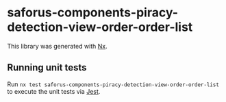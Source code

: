 # saforus-components-piracy-detection-view-order-order-list

This library was generated with [Nx](https://nx.dev).

## Running unit tests

Run `nx test saforus-components-piracy-detection-view-order-order-list` to execute the unit tests via [Jest](https://jestjs.io).
